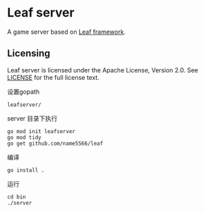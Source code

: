 Leaf server
===========
A game server based on [Leaf framework](https://github.com/name5566/leaf).

Licensing
---------

Leaf server is licensed under the Apache License, Version 2.0. See [LICENSE](https://github.com/name5566/leafleafserver/src/server/blob/master/LICENSE) for the full license text.

设置gopath
```
leafserver/
```

server 目录下执行
```shell
go mod init leafserver   
go mod tidy 
go get github.com/name5566/leaf
```

编译
```shell
go install .
```

运行
```shell
cd bin
./server
```
